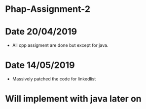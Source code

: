 # Phap-Assignment-2

# Date 20/04/2019

- All cpp assigment are done but except for java. 

# Date 14/05/2019

- Massively patched the code for linkedlist 

# Will implement with java later on